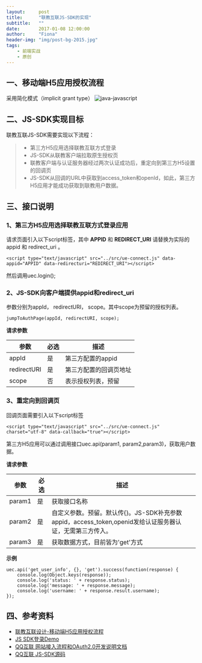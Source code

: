```yaml
---
layout:     post
title:      "联教互联JS-SDK的实现"
subtitle:   ""
date:       2017-01-08 12:00:00
author:     "Fiona"
header-img: "img/post-bg-2015.jpg"
tags:
    - 前端实战
    - 原创
---
```


## 一、移动端H5应用授权流程

采用简化模式（implicit grant type）
![java-javascript](/blog/img/in-post/post-uet-connect/brief.png)

## 二、JS-SDK实现目标

联教互联JS-SDK需要实现以下流程：
> * 第三方H5应用选择联教互联方式登录
> * JS-SDK从联教客户端拉取原生授权页
> * 联教客户端与认证服务器经过两次认证成功后，重定向到第三方H5设置的回调页
> * JS-SDK从回调的URL中获取到access_token和openId，如此，第三方H5应用才能成功获取到联教用户数据。


## 三、接口说明

### 1、第三方H5应用选择联教互联方式登录应用

请求页面引入以下script标签，其中 **APPID** 和 **REDIRECT_URI** 请替换为实际的 appid 和 redirect_uri 。

    <script type="text/javascript" src="../src/ue-connect.js" data-appid="APPID" data-redirecturi="REDIRECT_URI"></script>

然后调用uec.login();

### 2、JS-SDK向客户端提供appid和redirect_uri
参数分别为appId， redirectURI， scope。其中scope为预留的授权列表。

    jumpToAuthPage(appId, redirectURI, scope);
    
**请求参数**

参数|必选|描述
---|---|---
appId|是|第三方配置的appid
redirectURI|是|第三方配置的回调页地址
scope|否|表示授权列表，预留

### 3、重定向到回调页
回调页面需要引入以下script标签

    <script type="text/javascript" src="../src/ue-connect.js" charset="utf-8" data-callback="true"></script>

第三方H5应用可以通过调用接口uec.api(param1, param2,param3)，获取用户数据。

**请求参数**

参数|必 选|描述
---|---|---
param1| 是 |获取接口名称
param2| 是 |自定义参数。预留。默认传{}。JS-SDK补充参数appid，access_token,openid发给认证服务器认证，无需第三方传入。
param3| 是 |获取数据方式，目前皆为'get'方式

**示例**

```
uec.api('get_user_info', {}, 'get').success(function(response) {
	console.log(Object.keys(response));
	console.log('status: ' + response.status);
	console.log('message: ' + response.message);
	console.log('username: ' + response.result.username);
});
```



## 四、参考资料

- [联教互联设计-移动端H5应用授权流程](https://www.zybuluo.com/qiuzj/note/559722)
- [JS SDK登录Demo](http://connect.qq.com/intro/login/jssdk-demo)
- [QQ互联 网站接入流程和OAuth2.0开发说明文档](http://wiki.connect.qq.com/%E5%87%86%E5%A4%87%E5%B7%A5%E4%BD%9C_oauth2-0)
- [QQ互联 JS-SDK源码](http://qzonestyle.gtimg.cn/qzone/openapi/qc-1.0.1.js)





